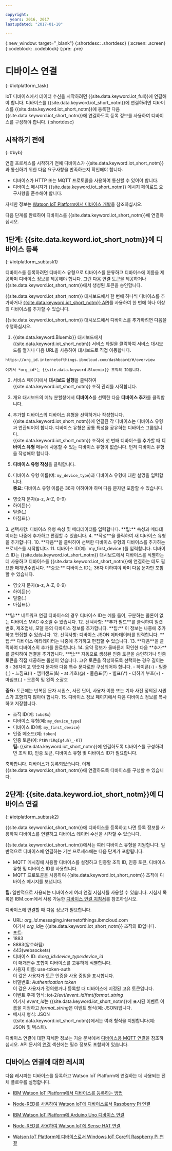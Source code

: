 ```yaml
---

copyright:
  years: 2016, 2017
lastupdated: "2017-01-10"

---
```


{:new_window: target="_blank"}
{:shortdesc: .shortdesc}
{:screen: .screen}
{:codeblock: .codeblock}
{:pre: .pre}

# 디바이스 연결
{: #iotplatform_task}

IoT 디바이스에서 데이터 수신을 시작하려면 {{site.data.keyword.iot_full}}에 연결해야 합니다. 디바이스를 {{site.data.keyword.iot_short_notm}}에 연결하려면 디바이스를 {{site.data.keyword.iot_short_notm}}에 등록한 다음 {{site.data.keyword.iot_short_notm}}에 연결하도록 등록 정보를 사용하여 디바이스를 구성해야 합니다.
{:shortdesc}

## 시작하기 전에
{: #byb}

연결 프로세스를 시작하기 전에 디바이스가 {{site.data.keyword.iot_short_notm}}과 통신하기 위한 다음 요구사항을 만족하는지 확인해야 합니다.

- 디바이스가 HTTP 또는 MQTT 프로토콜을 사용하여 통신할 수 있어야 합니다. 
- 디바이스 메시지가 {{site.data.keyword.iot_short_notm}} 메시지 페이로드 요구사항을 준수해야 합니다. 

자세한 정보는 [Watson IoT Platform에서 디바이스 개발](https://console.ng.bluemix.net/docs/services/IoT/devices/device_dev_index.html)을 참조하십시오. 

다음 단계를 완료하여 디바이스를 {{site.data.keyword.iot_short_notm}}에 연결하십시오.

## 1단계: {{site.data.keyword.iot_short_notm}}에 디바이스 등록  
{: #iotplatform_subtask1}

디바이스를 등록하려면 디바이스 유형으로 디바이스를 분류하고 디바이스에 이름을 제공하며 디바이스 정보를 제공해야 합니다. 그런 다음 연결 토큰을 제공하거나 {{site.data.keyword.iot_short_notm}}에서 생성된 토큰을 승인합니다.

{{site.data.keyword.iot_short_notm}} 대시보드에서 한 번에 하나씩 디바이스를 추가하거나 [{{site.data.keyword.iot_short_notm}} API](https://docs.internetofthings.ibmcloud.com/swagger/v0002.html#!/Bulk_Operations/post_bulk_devices_add)를 사용하여 한 번에 하나 이상의 디바이스를 추가할 수 있습니다.

{{site.data.keyword.iot_short_notm}} 대시보드에서 디바이스를 추가하려면 다음을 수행하십시오.

1. {{site.data.keyword.Bluemix}} 대시보드에서 {{site.data.keyword.iot_short_notm}} 서비스 타일을 클릭하여 서비스 대시보드를 열거나 다음 URL을 사용하여 대시보드로 직접 이동합니다.

 `https://org_id.internetofthings.ibmcloud.com/dashboard/#/overview `

    여기서 *org_id*는 {{site.data.keyword.Bluemix}} 조직의 ID입니다.

2. 서비스 페이지에서 **대시보드 실행**을 클릭하여 {{site.data.keyword.iot_short_notm}} 조직 관리를 시작합니다.

3. 개요 대시보드의 메뉴 분할창에서 **디바이스**를 선택한 다음 **디바이스 추가**를 클릭합니다.
5. 추가할 디바이스의 디바이스 유형을 선택하거나 작성합니다.  
{{site.data.keyword.iot_short_notm}}에 연결된 각 디바이스는 디바이스 유형과 연관되어야 합니다. 디바이스 유형은 공통 특성을 공유하는 디바이스 그룹입니다.  
{{site.data.keyword.iot_short_notm}} 조직에 첫 번째 디바이스를 추가할 때 **디바이스 유형** 메뉴에 사용할 수 있는 디바이스 유형이 없습니다. 먼저 디바이스 유형을 작성해야 합니다.
 1. **디바이스 유형 작성**을 클릭합니다.
 2. 디바이스 유형 이름(예: `my_device_type`)과 디바이스 유형에 대한 설명을 입력합니다.   
 **중요:** 디바이스 유형 이름은 36자 이하여야 하며 다음 문자만 포함할 수 있습니다.
 <ul>
  <li>영숫자 문자(a-z, A-Z, 0-9)</li>
  <li>하이픈(-)</li>
  <li>밑줄(&lowbar;)</li>
  <li>마침표(.)</li>
  </ul>
 3. 선택사항: 디바이스 유형 속성 및 메타데이터를 입력합니다.    
 **팁:** 속성과 메타데이터는 나중에 추가하고 편집할 수 있습니다.
 4. **작성**을 클릭하여 새 디바이스 유형을 추가합니다.
10. **다음**을 클릭하여 선택한 디바이스 유형의 디바이스를 추가하는 프로세스를 시작합니다.
11. 디바이스 ID(예: `my_first_device`)를 입력합니다.  
디바이스 ID는 {{site.data.keyword.iot_short_notm}} 대시보드에서 디바이스를 식별하는 데 사용하고 디바이스를 {{site.data.keyword.iot_short_notm}}에 연결하는 데도 필요한 매개변수입니다.  
**중요:** 디바이스 ID는 36자 이하여야 하며 다음 문자만 포함할 수 있습니다.
 <ul>
 <li>영숫자 문자(a-z, A-Z, 0-9)</li>
 <li>하이픈(-)</li>
 <li>밑줄(&lowbar;)</li>
 <li>마침표(.)</li>  
 </ul>
 **팁:** 네트워크 연결 디바이스의 경우 디바이스 ID는 예를 들어, 구분하는 콜론이 없는 디바이스 MAC 주소일 수 있습니다.  
12. 선택사항: **추가 필드**를 클릭하여 일련 번호, 제조업체, 모델 등의 디바이스 정보를 추가합니다.  
 **팁:** 이 정보는 나중에 추가하고 편집할 수 있습니다.
12. 선택사항: 디바이스 JSON 메타데이터를 입력합니다.  
 **팁:** 디바이스 메타데이터는 나중에 추가하고 편집할 수 있습니다.
13. **다음**을 클릭하여 디바이스의 추가를 완료합니다.
14. 요약 정보가 올바른지 확인한 다음 **추가**를 클릭하여 연결을 추가합니다.  
**팁:** 자동으로 생성된 인증 토큰을 승인하거나 인증 토큰을 직접 제공하는 옵션이 있습니다.  
고유 토큰을 작성하도록 선택하는 경우 길이는 8 - 36자이고 영숫자 문자와 다음 특수 문자로만 구성되어야 합니다. 
 - 하이픈(-)
 - 밑줄(&lowbar;)
 - 느낌표(!)
 - 앰퍼샌드(&)
 - at 기호(@)
 - 물음표(?)
 - 별표(\*)
 - 더하기 부호(+)
 - 마침표(.)
 - 오른쪽 및 왼쪽 소괄호  

 **중요:** 토큰에는 반복된 문자 시퀀스, 사전 단어, 사용자 이름 또는 기타 사전 정의된 시퀀스가 포함되지 않아야 합니다.
15. 디바이스 정보 페이지에서 다음 디바이스 정보를 복사하고 저장합니다.  
 - 조직 ID(예: `tubo8x`)
 - 디바이스 유형(예: `my_device_type`)
 - 디바이스 ID(예: `my_first_device`)
 - 인증 메소드(예: `token`)
 - 인증 토큰(예: `PtBVriRqIg4uh)_-Kl`)  
  **팁:** {{site.data.keyword.iot_short_notm}}에 연결하도록 디바이스를 구성하려면 조직 ID, 인증 토큰, 디바이스 유형 및 디바이스 ID가 필요합니다.   

축하합니다. 디바이스가 등록되었습니다. 이제 {{site.data.keyword.iot_short_notm}}에 연결하도록 디바이스를 구성할 수 있습니다.

## 2단계: {{site.data.keyword.iot_short_notm}}에 디바이스 연결
{: #iotplatform_subtask2}

{{site.data.keyword.iot_short_notm}}에 디바이스를 등록하고 나면 등록 정보를 사용하여 디바이스를 연결하고 디바이스 데이터 수신을 시작할 수 있습니다.

{{site.data.keyword.iot_short_notm}}에서는 여러 디바이스 유형을 지원합니다. 일반적으로 디바이스에 연결하는 기본 프로세스에는 다음 단계가 포함됩니다.
- MQTT 메시징에 사용할 디바이스를 설정하고 인증할 조직 ID, 인증 토큰, 디바이스 유형 및 디바이스 ID를 사용합니다.  
- MQTT 프로토콜을 사용하여 {{site.data.keyword.iot_short_notm}} 조직에 디바이스 메시지를 보냅니다.

**팁:** 일반적으로 사용되는 디바이스에 여러 연결 지침서를 사용할 수 있습니다. 지침서 목록은
IBM.com에서 사용 가능한 [디바이스 연결 지침서](https://developer.ibm.com/recipes/tutorials/category/internet-of-things-iot/)를 참조하십시오.

디바이스에 연결할 때 다음 정보가 필요합니다.
- URL: *org_id*.messaging.internetofthings.ibmcloud.com  
여기서 *org_id*는 {{site.data.keyword.iot_short_notm}} 조직의 ID입니다.
- 포트:
 - 1883
 - 8883(암호화됨)
 - 443(websockets)
- 디바이스 ID: d:*org_id*:*device_type*:*device_id*  
이 매개변수 조합이 디바이스를 고유하게 식별합니다.
- 사용자 이름: use-token-auth  
이 값은 사용자가 토큰 인증을 사용 중임을 표시합니다. 
- 비밀번호: *Authentication token*  
이 값은 사용자가 정의했거나 등록할 때 디바이스에 지정된 고유 토큰입니다.
- 이벤트 주제 형식: iot-2/evt/*event_id*/fmt/*format_string*  
 여기서 *event_id*는 {{site.data.keyword.iot_short_notm}}에 표시된 이벤트 이름을 지정하고 *format_string*은 이벤트 형식(예: JSON)입니다.
- 메시지 형식: JSON  
 {{site.data.keyword.iot_short_notm}}에서는 여러 형식을 지원합니다(예: JSON 및 텍스트).

디바이스 연결에 대한 자세한 정보는 기술 문서에서 [디바이스용 MQTT 연결](devices/mqtt.html)을 참조하십시오.
API 문서의 [연결](https://docs.internetofthings.ibmcloud.com/swagger/v0002.html#!/Connectivity/post_device_types_deviceType_devices_deviceId_events_eventName) 섹션에는 필수 정보도 포함되어 있습니다.

## 디바이스 연결에 대한 레시피

다음 레시피는 디바이스를 등록하고 Watson IoT Platform에 연결하는 데 사용되는 전체 플로우를 설명합니다. 

- [IBM Watson IoT Platform에서 디바이스를 등록하는 방법](https://developer.ibm.com/recipes/tutorials/how-to-register-devices-in-ibm-iot-foundation/)

- [Node-RED를 사용하여 Watson IoT에 디바이스로서 Raspberry Pi 연결](https://developer.ibm.com/recipes/tutorials/deploy-watson-iot-node-on-raspberry-pi/)

- [IBM Watson IoT Platform에 Arduino Uno 디바이스 연결](https://developer.ibm.com/recipes/tutorials/connect-an-arduino-uno-device-to-the-ibm-internet-of-things-foundation/)

- [Node-RED를 사용하여 Watson IoT에 Sense HAT 연결](https://developer.ibm.com/recipes/tutorials/connecting-a-sense-hat-to-watson-iot-using-node-red/)

- [Watson IoT Platform에 디바이스로서 Windows IoT Core의 Raspberry Pi 연결](https://developer.ibm.com/recipes/tutorials/connecting-raspberry-pi-with-windows-iot-core-as-a-device-to-watson-iot-using-node-red/)
